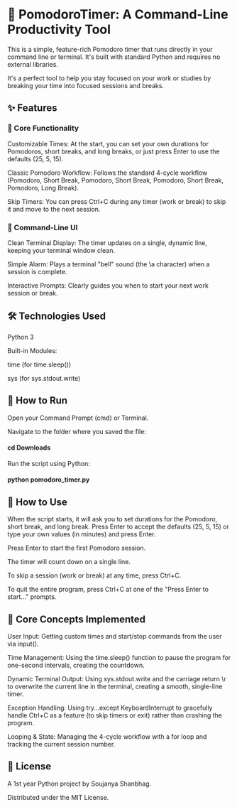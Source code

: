 # 🍅 PomodoroTimer: A Command-Line Productivity Tool

This is a simple, feature-rich Pomodoro timer that runs directly in your command line or terminal. It's built with standard Python and requires no external libraries.

It's a perfect tool to help you stay focused on your work or studies by breaking your time into focused sessions and breaks.

## ✨ Features

### 🚀 Core Functionality

Customizable Times: At the start, you can set your own durations for Pomodoros, short breaks, and long breaks, or just press Enter to use the defaults (25, 5, 15).

Classic Pomodoro Workflow: Follows the standard 4-cycle workflow (Pomodoro, Short Break, Pomodoro, Short Break, Pomodoro, Short Break, Pomodoro, Long Break).

Skip Timers: You can press Ctrl+C during any timer (work or break) to skip it and move to the next session.

### 🎨 Command-Line UI

Clean Terminal Display: The timer updates on a single, dynamic line, keeping your terminal window clean.

Simple Alarm: Plays a terminal "bell" sound (the \a character) when a session is complete.

Interactive Prompts: Clearly guides you when to start your next work session or break.

## 🛠️ Technologies Used

Python 3

Built-in Modules:

time (for time.sleep())

sys (for sys.stdout.write)

## 🚀 How to Run

Open your Command Prompt (cmd) or Terminal.

Navigate to the folder where you saved the file:

#### cd Downloads

Run the script using Python:

#### python pomodoro_timer.py

## 📖 How to Use

When the script starts, it will ask you to set durations for the Pomodoro, short break, and long break. Press Enter to accept the defaults (25, 5, 15) or type your own values (in minutes) and press Enter.

Press Enter to start the first Pomodoro session.

The timer will count down on a single line.

To skip a session (work or break) at any time, press Ctrl+C.

To quit the entire program, press Ctrl+C at one of the "Press Enter to start..." prompts.

## 🎯 Core Concepts Implemented

User Input: Getting custom times and start/stop commands from the user via input().

Time Management: Using the time.sleep() function to pause the program for one-second intervals, creating the countdown.

Dynamic Terminal Output: Using sys.stdout.write and the carriage return \r to overwrite the current line in the terminal, creating a smooth, single-line timer.

Exception Handling: Using try...except KeyboardInterrupt to gracefully handle Ctrl+C as a feature (to skip timers or exit) rather than crashing the program.

Looping & State: Managing the 4-cycle workflow with a for loop and tracking the current session number.

## 📄 License

A 1st year Python project by Soujanya Shanbhag.

Distributed under the MIT License. 

